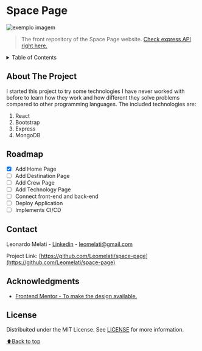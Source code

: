 <div id="top"></div>

# Space Page

<img src="exemplo-image.png" alt="exemplo imagem">

> The front repository of the Space Page website.
> [Check express API right here.](https://choosealicense.com)

<details>
  <summary>Table of Contents</summary>
  <ol>
    <li><a href="#about-the-project">About The Project</a></li>
    <li><a href="#roadmap">Roadmap</a></li>
    <li><a href="#license">License</a></li>
    <li><a href="#contact">Contact</a></li>
    <li><a href="#acknowledgments">Acknowledgments</a></li>
  </ol>
</details>

## About The Project

I started this project to try some technologies I have never worked with before to learn how they work and how different they solve problems compared to other programming languages.
The included technologies are:
1. React
2. Bootstrap
3. Express
4. MongoDB

## Roadmap

- [x] Add Home Page
- [ ] Add Destination Page
- [ ] Add Crew Page
- [ ] Add Technology Page
- [ ] Connect front-end and back-end
- [ ] Deploy Application
- [ ] Implements CI/CD

## Contact

Leonardo Melati - [Linkedin](https://www.linkedin.com/in/leonardo-melati/) - leomelati@gmail.com

Project Link: [https://github.com/Leomelati/space-page](https://github.com/Leomelati/space-page)

## Acknowledgments

* [Frontend Mentor - To make the design available.](https://www.frontendmentor.io/)

## License

Distribuited under the MIT License. See [LICENSE](LICENSE.md) for more information.

<p align="left"><a href="#top">⬆Back to top</a></p>
